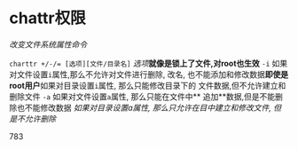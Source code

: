 # chattr权限
_改变文件系统属性命令_

`charttr +/-/= [选项][文件/目录名]`
_选项_**就像是锁上了文件,对root也生效**
`-i` 如果对文件设置`i`属性,那么不允许对文件进行删除, 改名, 也不能添加和修改数据**即使是root用户**如果对目录设置`i`属性, 那么只能修改目录下的
文件数据,但不允许建立和删除文件
`-a` 如果对文件设置`a`属性, 那么只能在文件中** 追加**数据,但是不能删除也不能修改数据 _如果对目录设置a属性, 那么只允许在目中建立和修改文件, 但是不允许删除_


783